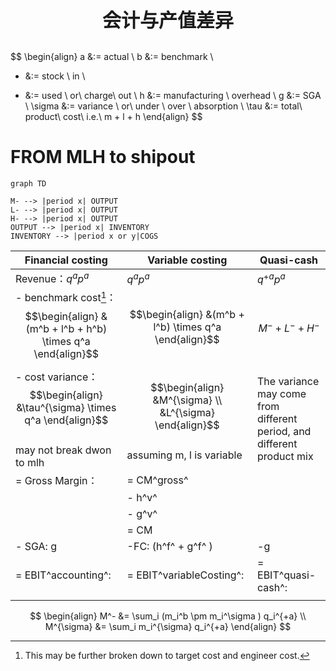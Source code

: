 <p style="font-size:30px;text-align:center;font-weight:bold">会计与产值差异</p>


$$
\begin{align}
a &:= actual \\
b &:= benchmark \\
+ &:= stock \ in \\
- &:= used \ or\ charge\ out \\
h &:= manufacturing \  overhead \\
g &:= SGA \\
\sigma &:= variance \ or\ under \ over \ absorption \\
\tau &:= total\ product\ cost\ i.e.\ m + l + h
\end{align}
$$

# FROM MLH to shipout



```mermaid
graph TD

M- --> |period x| OUTPUT
L- --> |period x| OUTPUT
H- --> |period x| OUTPUT
OUTPUT --> |period x| INVENTORY
INVENTORY --> |period x or y|COGS
```





| Financial costing                                            | Variable costing                                             | Quasi-cash                                                   |
| ------------------------------------------------------------ | ------------------------------------------------------------ | ------------------------------------------------------------ |
| Revenue：$q^ap^a$                                            | $q^ap^a$                                                     | $q^{+a}p^a$                                                  |
| - benchmark cost[^1]： <br>$$\begin{align} &(m^b + l^b + h^b) \times q^a \end{align}$$ | $$\begin{align} &(m^b + l^b) \times q^a \end{align}$$        | $$M^- + L^- + H^-$$                                          |
| - cost variance：<br>$$\begin{align} &\tau^{\sigma} \times q^a  \end{align}$$ <br> may not break dwon to mlh | $$\begin{align} &M^{\sigma} \\ &L^{\sigma}  \end{align}$$ <br><span style="font-size=6">assuming m, l is variable</span> | The variance may come <br>from different period, and <br>different product mix |
| = Gross Margin：                                             | = CM^gross^                                                  |                                                              |
|                                                              | - h^v^                                                       |                                                              |
|                                                              | - g^v^                                                       |                                                              |
|                                                              | = CM                                                         |                                                              |
| - SGA: g                                                     | -FC: (h^f^ + g^f^ )                                          | -g                                                           |
| = EBIT^accounting^:                                          | = EBIT^variableCosting^:                                     | = EBIT^quasi-cash^:                                          |
|                                                              |                                                              |                                                              |

$$
\begin{align}
M^- &= \sum_i (m_i^b \pm m_i^\sigma ) q_i^{+a} \\
M^{\sigma} &= \sum_i m_i^{\sigma} q_i^{+a}
\end{align}
$$



[^1]: This may be further broken down to target cost and engineer cost.

